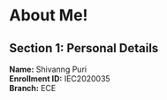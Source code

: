 # About Me!  

## **Section 1:** Personal Details

**Name:** Shivanng Puri  
**Enrollment ID:** IEC2020035  
**Branch:** ECE